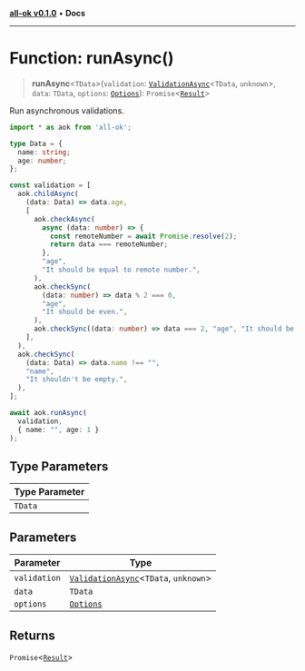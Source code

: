 [**all-ok v0.1.0**](../README.md) • **Docs**

***

# Function: runAsync()

> **runAsync**\<`TData`\>(`validation`: [`ValidationAsync`](../type-aliases/ValidationAsync.md)\<`TData`, `unknown`\>, `data`: `TData`, `options`: [`Options`](../type-aliases/Options.md)): `Promise`\<[`Result`](../type-aliases/Result.md)\>

Run asynchronous validations.

```ts
import * as aok from 'all-ok';

type Data = {
  name: string;
  age: number;
};

const validation = [
  aok.childAsync(
    (data: Data) => data.age,
    [
      aok.checkAsync(
        async (data: number) => {
          const remoteNumber = await Promise.resolve(2);
          return data === remoteNumber;
        },
        "age",
        "It should be equal to remote number.",
      ),
      aok.checkSync(
        (data: number) => data % 2 === 0,
        "age",
        "It should be even.",
      ),
      aok.checkSync((data: number) => data === 2, "age", "It should be 2."),
    ],
  ),
  aok.checkSync(
    (data: Data) => data.name !== "",
    "name",
    "It shouldn't be empty.",
  ),
];

await aok.runAsync(
  validation,
  { name: "", age: 1 }
);
```

## Type Parameters

| Type Parameter |
| ------ |
| `TData` |

## Parameters

| Parameter | Type |
| ------ | ------ |
| `validation` | [`ValidationAsync`](../type-aliases/ValidationAsync.md)\<`TData`, `unknown`\> |
| `data` | `TData` |
| `options` | [`Options`](../type-aliases/Options.md) |

## Returns

`Promise`\<[`Result`](../type-aliases/Result.md)\>
